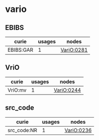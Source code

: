 # vario

## EBIBS

| curie     |   usages | nodes                                           |
|-----------|----------|-------------------------------------------------|
| EBIBS:GAR |        1 | [VariO:0281](https://bioregistry.io/VariO:0281) |

## VriO

| curie   |   usages | nodes                                           |
|---------|----------|-------------------------------------------------|
| VriO:mv |        1 | [VariO:0244](https://bioregistry.io/VariO:0244) |

## src_code

| curie       |   usages | nodes                                           |
|-------------|----------|-------------------------------------------------|
| src_code:NR |        1 | [VariO:0236](https://bioregistry.io/VariO:0236) |

